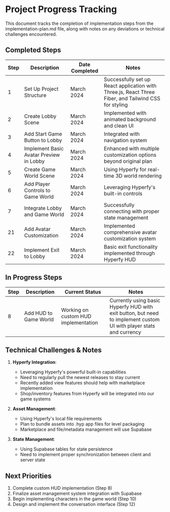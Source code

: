 # Project Progress Tracking

This document tracks the completion of implementation steps from the implementation-plan.md file, along with notes on any deviations or technical challenges encountered.

## Completed Steps

| Step | Description | Date Completed | Notes |
|------|-------------|----------------|-------|
| 1 | Set Up Project Structure | March 2024 | Successfully set up React application with Three.js, React Three Fiber, and Tailwind CSS for styling |
| 2 | Create Lobby Scene | March 2024 | Implemented with animated background and clean UI |
| 3 | Add Start Game Button to Lobby | March 2024 | Integrated with navigation system |
| 4 | Implement Basic Avatar Preview in Lobby | March 2024 | Enhanced with multiple customization options beyond original plan |
| 5 | Create Game World Scene | March 2024 | Using Hyperfy for real-time 3D world rendering |
| 6 | Add Player Controls to Game World | March 2024 | Leveraging Hyperfy's built-in controls |
| 7 | Integrate Lobby and Game World | March 2024 | Successfully connecting with proper state management |
| 21 | Add Avatar Customization | March 2024 | Implemented comprehensive avatar customization system |
| 22 | Implement Exit to Lobby | March 2024 | Basic exit functionality implemented through Hyperfy HUD |

## In Progress Steps

| Step | Description | Current Status | Notes |
|------|-------------|----------------|-------|
| 8 | Add HUD to Game World | Working on custom HUD implementation | Currently using basic Hyperfy HUD with exit button, but need to implement custom UI with player stats and currency |

## Technical Challenges & Notes

1. **Hyperfy Integration**: 
   - Leveraging Hyperfy's powerful built-in capabilities
   - Need to regularly pull the newest releases to stay current
   - Recently added view features should help with marketplace implementation
   - Shop/inventory features from Hyperfy will be integrated into our game systems

2. **Asset Management**:
   - Using Hyperfy's local file requirements
   - Plan to bundle assets into .hyp app files for level packaging
   - Marketplace and file/metadata management will use Supabase

3. **State Management**:
   - Using Supabase tables for state persistence
   - Need to implement proper synchronization between client and server state

## Next Priorities

1. Complete custom HUD implementation (Step 8)
2. Finalize asset management system integration with Supabase
3. Begin implementing characters in the game world (Step 10)
4. Design and implement the conversation interface (Step 12)
